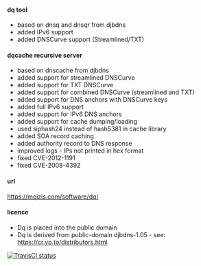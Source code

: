 #### dq tool ####
* based on dnsq and dnsqr from djbdns
* added IPv6 support
* added DNSCurve support (Streamlined/TXT)

#### dqcache recursive server ####
* based on dnscache from djbdns
* added support for streamlined DNSCurve
* added support for TXT DNSCurve
* added support for combined DNSCurve (streamlined and TXT)
* added support for DNS anchors with DNSCurve keys
* added full IPv6 support
* added support for IPv6 DNS anchors
* added support for cache dumping/loading
* used siphash24 instead of hash5381 in cache library
* added SOA record caching
* added authority record to DNS response
* improved logs - IPs not printed in hex format
* fixed CVE-2012-1191
* fixed CVE-2008-4392

#### url ####
https://mojzis.com/software/dq/

#### licence ####
* Dq is placed into the public domain
* Dq is derived from public-domain djbdns-1.05 - see: https://cr.yp.to/distributors.html

[![TravisCI status](https://travis-ci.org/janmojzis/dq.svg?branch=master)](https://travis-ci.org/janmojzis/dq)

